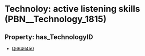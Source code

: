 # Technoloy: __active listening skills__ (PBN__Technology_1815)

## Property: has_TechnologyID

* [Q6646450](Q6646450)

